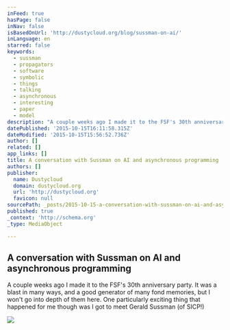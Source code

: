 ```yaml
---
inFeed: true
hasPage: false
inNav: false
isBasedOnUrl: 'http://dustycloud.org/blog/sussman-on-ai/'
inLanguage: en
starred: false
keywords:
  - sussman
  - propagators
  - software
  - symbolic
  - things
  - talking
  - asynchronous
  - interesting
  - paper
  - model
description: "A couple weeks ago I made it to the FSF's 30th anniversary party. It was a blast in many ways, and a good generator of many fond memories, but I won't go into depth of them here. One particularly exciting thing that happened for me though was I got to meet Gerald Sussman (of SICP!)"
datePublished: '2015-10-15T16:11:58.315Z'
dateModified: '2015-10-15T15:56:52.736Z'
author: []
related: []
app_links: []
title: A conversation with Sussman on AI and asynchronous programming
authors: []
publisher:
  name: Dustycloud
  domain: dustycloud.org
  url: 'http://dustycloud.org'
  favicon: null
sourcePath: _posts/2015-10-15-a-conversation-with-sussman-on-ai-and-asynchronous-programmi.md
published: true
_context: 'http://schema.org'
_type: MediaObject

---
```

<article style=""><h1>A conversation with Sussman on AI and asynchronous programming</h1><p>A couple weeks ago I made it to the FSF's 30th anniversary party. It was a blast in many ways, and a good generator of many fond memories, but I won't go into depth of them here. One particularly exciting thing that happened for me though was I got to meet Gerald Sussman (of SICP!)</p><img src="http://dustycloud.org/etc/images/blog/Jerry_Sussman.jpg" /></article>